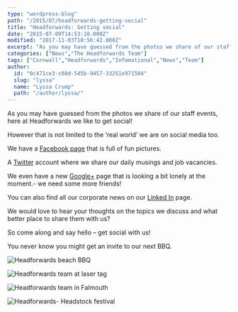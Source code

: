 ```yaml
---
type: "wordpress-blog"
path: "/2015/07/headforwards-getting-social"
title: "Headforwards: Getting social"
date: "2015-07-09T14:53:10.000Z"
modified: "2017-11-03T10:56:42.000Z"
excerpt: "As you may have guessed from the photos we share of our staff events, here at Headforwards we like to get social! However that is not limited to the ‘real world’ we are on social media too. We have a Facebook page that is full of fun pictures. A Twitter account where we share our daily …"
categories: ["News","The Headforwards Team"]
tags: ["Cornwall","Headforwards","Infomational","News","Team"]
author:
  id: "0c471ce3-c08d-545b-9457-33251e971504"
  slug: "lyssa"
  name: "Lyssa Crump"
  path: "/author/lyssa/"
---
```

As you may have guessed from the photos we share of our staff events, here at Headforwards we like to get social!

However that is not limited to the ‘real world’ we are on social media too.

We have a [Facebook page](https://www.facebook.com/headforwards) that is full of fun pictures.

A [Twitter](https://twitter.com/Headforwards) account where we share our daily musings and job vacancies.

We even have a new [Google+](https://plus.google.com/u/0/b/103015865895659964835/+HeadforwardsCornwall/posts) page that is looking a bit lonely at the moment.- we need some more friends!

You can also find all our corporate news on our [Linked In](https://www.linkedin.com/company/headforwards) page.

We would love to hear your thoughts on the topics we discuss and what better place to share them with us?

So come along and say hello – get social with us!

You never know you might get an invite to our next BBQ.


<section class="gallery">


![Headforwards beach BBQ](/wp-content/uploads/2014/06/DSCF2516.jpg)

![Headforwards team at laser tag](/wp-content/uploads/2015/06/DSCF0778.jpg)

![Headforwards team in Falmouth](/wp-content/uploads/2014/06/DSCF1774.jpg)

![Headforwards- Headstock festival](/wp-content/uploads/2014/01/Headstock-21.jpg)

</section>

